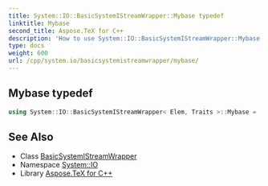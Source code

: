 ```yaml
---
title: System::IO::BasicSystemIStreamWrapper::Mybase typedef
linktitle: Mybase
second_title: Aspose.TeX for C++
description: 'How to use System::IO::BasicSystemIStreamWrapper::Mybase typedef of System::IO::BasicSystemIStreamWrapper class in C++.'
type: docs
weight: 600
url: /cpp/system.io/basicsystemistreamwrapper/mybase/
---
```

## Mybase typedef




```cpp
using System::IO::BasicSystemIStreamWrapper< Elem, Traits >::Mybase =  std::basic_istream<char_type, traits_type>
```

## See Also

* Class [BasicSystemIStreamWrapper](../)
* Namespace [System::IO](../../)
* Library [Aspose.TeX for C++](../../../)
